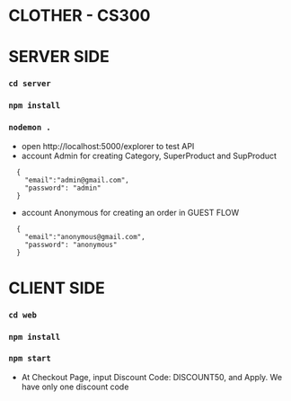 # CLOTHER - CS300
# SERVER SIDE
### `cd server`
### `npm install`
### `nodemon .`
- open http://localhost:5000/explorer to test API
- account Admin for creating Category, SuperProduct and SupProduct 
```
  {
    "email":"admin@gmail.com",
    "password": "admin"
  }
```
- account Anonymous for creating an order in GUEST FLOW
```
  {
    "email":"anonymous@gmail.com",
    "password": "anonymous"
  }
```

# CLIENT SIDE
### `cd web`
### `npm install`
### `npm start`
- At Checkout Page, input Discount Code: DISCOUNT50, and Apply. We have only one discount code 